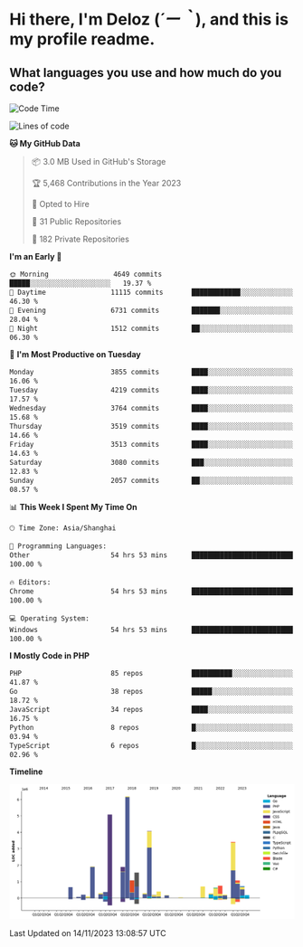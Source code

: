 # **Hi there, I'm Deloz (*´ー｀*), and this is my profile readme.**

## **What languages you use and how much do you code?**

<!--START_SECTION:waka-->
![Code Time](http://img.shields.io/badge/Code%20Time-2%2C792%20hrs%2028%20mins-blue)

![Lines of code](https://img.shields.io/badge/From%20Hello%20World%20I%27ve%20Written-32.3%20million%20lines%20of%20code-blue)

**🐱 My GitHub Data** 

> 📦 3.0 MB Used in GitHub's Storage 
 > 
> 🏆 5,468 Contributions in the Year 2023
 > 
> 💼 Opted to Hire
 > 
> 📜 31 Public Repositories 
 > 
> 🔑 182 Private Repositories 
 > 
**I'm an Early 🐤** 

```text
🌞 Morning                4649 commits        █████░░░░░░░░░░░░░░░░░░░░   19.37 % 
🌆 Daytime                11115 commits       ████████████░░░░░░░░░░░░░   46.30 % 
🌃 Evening                6731 commits        ███████░░░░░░░░░░░░░░░░░░   28.04 % 
🌙 Night                  1512 commits        ██░░░░░░░░░░░░░░░░░░░░░░░   06.30 % 
```
📅 **I'm Most Productive on Tuesday** 

```text
Monday                   3855 commits        ████░░░░░░░░░░░░░░░░░░░░░   16.06 % 
Tuesday                  4219 commits        ████░░░░░░░░░░░░░░░░░░░░░   17.57 % 
Wednesday                3764 commits        ████░░░░░░░░░░░░░░░░░░░░░   15.68 % 
Thursday                 3519 commits        ████░░░░░░░░░░░░░░░░░░░░░   14.66 % 
Friday                   3513 commits        ████░░░░░░░░░░░░░░░░░░░░░   14.63 % 
Saturday                 3080 commits        ███░░░░░░░░░░░░░░░░░░░░░░   12.83 % 
Sunday                   2057 commits        ██░░░░░░░░░░░░░░░░░░░░░░░   08.57 % 
```


📊 **This Week I Spent My Time On** 

```text
🕑︎ Time Zone: Asia/Shanghai

💬 Programming Languages: 
Other                    54 hrs 53 mins      █████████████████████████   100.00 % 

🔥 Editors: 
Chrome                   54 hrs 53 mins      █████████████████████████   100.00 % 

💻 Operating System: 
Windows                  54 hrs 53 mins      █████████████████████████   100.00 % 
```

**I Mostly Code in PHP** 

```text
PHP                      85 repos            ██████████░░░░░░░░░░░░░░░   41.87 % 
Go                       38 repos            █████░░░░░░░░░░░░░░░░░░░░   18.72 % 
JavaScript               34 repos            ████░░░░░░░░░░░░░░░░░░░░░   16.75 % 
Python                   8 repos             █░░░░░░░░░░░░░░░░░░░░░░░░   03.94 % 
TypeScript               6 repos             █░░░░░░░░░░░░░░░░░░░░░░░░   02.96 % 
```



**Timeline**

![Lines of Code chart](https://raw.githubusercontent.com/deloz/deloz/main/assets/bar_graph.png)


 Last Updated on 14/11/2023 13:08:57 UTC
<!--END_SECTION:waka-->
